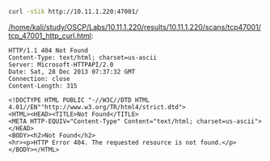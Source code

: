 ```bash
curl -sSik http://10.11.1.220:47001/
```

[/home/kali/study/OSCP/Labs/10.11.1.220/results/10.11.1.220/scans/tcp47001/tcp_47001_http_curl.html](file:///home/kali/study/OSCP/Labs/10.11.1.220/results/10.11.1.220/scans/tcp47001/tcp_47001_http_curl.html):

```
HTTP/1.1 404 Not Found
Content-Type: text/html; charset=us-ascii
Server: Microsoft-HTTPAPI/2.0
Date: Sat, 28 Dec 2013 07:37:32 GMT
Connection: close
Content-Length: 315

<!DOCTYPE HTML PUBLIC "-//W3C//DTD HTML 4.01//EN""http://www.w3.org/TR/html4/strict.dtd">
<HTML><HEAD><TITLE>Not Found</TITLE>
<META HTTP-EQUIV="Content-Type" Content="text/html; charset=us-ascii"></HEAD>
<BODY><h2>Not Found</h2>
<hr><p>HTTP Error 404. The requested resource is not found.</p>
</BODY></HTML>


```
